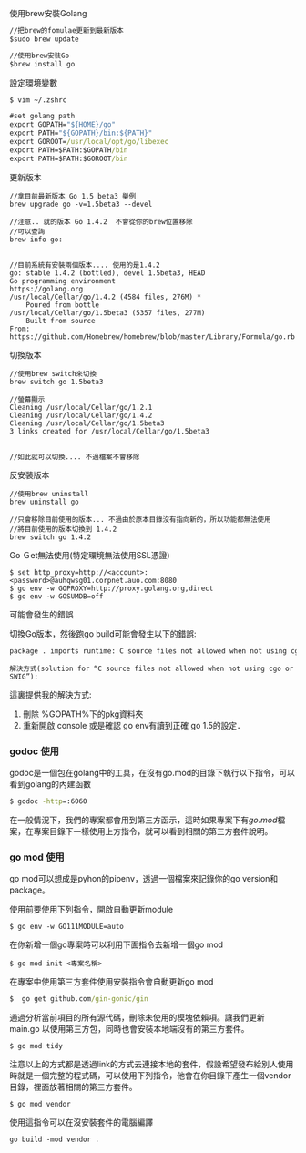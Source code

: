 使用brew安裝Golang 

```cmd
//把brew的fomulae更新到最新版本
$sudo brew update

//使用brew安裝Go
$brew install go
```


設定環境變數

```cmd
$ vim ~/.zshrc

#set golang path
export GOPATH="${HOME}/go"
export PATH="${GOPATH}/bin:${PATH}"
export GOROOT=/usr/local/opt/go/libexec
export PATH=$PATH:$GOPATH/bin
export PATH=$PATH:$GOROOT/bin
```

更新版本 

```
//拿目前最新版本 Go 1.5 beta3 舉例
brew upgrade go -v=1.5beta3 --devel

//注意.. 就的版本 Go 1.4.2  不會從你的brew位置移除
//可以查詢
brew info go:


//目前系統有安裝兩個版本.... 使用的是1.4.2
go: stable 1.4.2 (bottled), devel 1.5beta3, HEAD
Go programming environment
https://golang.org
/usr/local/Cellar/go/1.4.2 (4584 files, 276M) *
    Poured from bottle
/usr/local/Cellar/go/1.5beta3 (5357 files, 277M)
    Built from source
From: https://github.com/Homebrew/homebrew/blob/master/Library/Formula/go.rb
```


切換版本 

```
//使用brew switch來切換        
brew switch go 1.5beta3

//螢幕顯示
Cleaning /usr/local/Cellar/go/1.2.1
Cleaning /usr/local/Cellar/go/1.4.2
Cleaning /usr/local/Cellar/go/1.5beta3
3 links created for /usr/local/Cellar/go/1.5beta3


//如此就可以切換.... 不過檔案不會移除
```


反安裝版本 

```
//使用brew uninstall
brew uninstall go

//只會移除目前使用的版本... 不過由於原本目錄沒有指向新的，所以功能都無法使用
//將目前使用的版本切換到 1.4.2
brew switch go 1.4.2
```

Go Ｇet無法使用(特定環境無法使用SSL憑證)
```
$ set http_proxy=http://<account>:<password>@auhqwsg01.corpnet.auo.com:8080
$ go env -w GOPROXY=http://proxy.golang.org,direct
$ go env -w GOSUMDB=off
```

可能會發生的錯誤 


切換Go版本，然後跑go build可能會發生以下的錯誤: 
```
package . imports runtime: C source files not allowed when not using cgo or SWIG: atomic_amd64x.c defs.c float.c heapdump.c lfstack.c malloc.c mcache.c mcentral.c mem_darwin.c mfixalloc.c mgc0.c mheap.c msize.c os_darwin.c panic.c parfor.c proc.c runtime.c signal.c signal_amd64x.c signal_unix.c stack.c string.c sys_x86.c

解決方式(solution for “C source files not allowed when not using cgo or SWIG”): 

```
這裏提供我的解決方式: 

1. 刪除 %GOPATH%下的pkg資料夾
2. 重新開啟 console 或是確認 go env有讀到正確 go 1.5的設定．


### godoc 使用

godoc是一個包在golang中的工具，在沒有go.mod的目錄下執行以下指令，可以看到golang的內建函數

```cmd
$ godoc -http=:6060
```

在一般情況下，我們的專案都會用到第三方函示，這時如果專案下有*go.mod*檔案，在專案目錄下一樣使用上方指令，就可以看到相關的第三方套件說明。


### go mod 使用

go mod可以想成是pyhon的pipenv，透過一個檔案來記錄你的go version和package。

使用前要使用下列指令，開啟自動更新module
```
$ go env -w GO111MODULE=auto
```

在你新增一個go專案時可以利用下面指令去新增一個go mod
```
$ go mod init <專案名稱>
```

在專案中使用第三方套件使用安裝指令會自動更新go mod

```cmd
$  go get github.com/gin-gonic/gin
```

通過分析當前項目的所有源代碼，刪除未使用的模塊依賴項。讓我們更新 main.go 以使用第三方包，同時也會安裝本地端沒有的第三方套件。

```
$ go mod tidy
```

注意以上的方式都是透過link的方式去連接本地的套件，假設希望發布給別人使用時就是一個完整的程式碼，可以使用下列指令，他會在你目錄下產生一個vendor目錄，裡面放著相關的第三方套件。

```
$ go mod vendor
```
使用這指令可以在沒安裝套件的電腦編譯
```
go build -mod vendor .
```